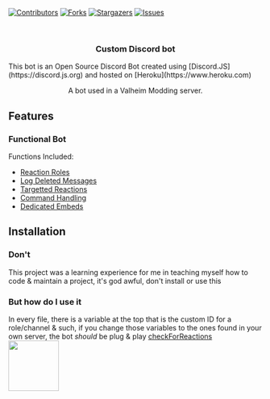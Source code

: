 [![Contributors][contributors-shield]][contributors-url]
[![Forks][forks-shield]][forks-url]
[![Stargazers][stars-shield]][stars-url]
[![Issues][issues-shield]][issues-url]

<!-- Brief Intro -->
<br />
<p align="center">
  <h3 align="center">Custom Discord bot</h3>
  This bot is an Open Source Discord Bot created using [Discord.JS](https://discord.js.org) and hosted on [Heroku](https://www.heroku.com)
  <p align="center">
    A bot used in a Valheim Modding server.
  </p>
</p>

<!-- Features of the Project -->
## Features
### Functional Bot
Functions Included: 
* [Reaction Roles](../blob/main/checkForReactions.js)
* [Log Deleted Messages](../blob/main/deletedMessage.js)
* [Targetted Reactions](../blob/main/noBully.js)
* [Command Handling](../blob/main/commandHandler.js)
* [Dedicated Embeds](../main/commands/modideas)

<!-- Install & Usage -->
## Installation
### Don't
This project was a learning experience for me in teaching myself how to code & maintain a project, it's god awful, don't install or use this


### But how do I use it
In every file, there is a variable at the top that is the custom ID for a role/channel & such, if you change those variables to the ones found in your own server, the bot *should* be plug & play
[checkForReactions](../blob/main/checkForReactions.js)
<img src="https://i.imgur.com/p3G4SGz.png" height="100" width="100">


[contributors-shield]: https://img.shields.io/github/contributors/HeadpatGang/discordBot.svg?style=for-the-badge
[contributors-url]: https://github.com/HeadpatGang/discordBot/graphs/contributors
[forks-shield]: https://img.shields.io/github/forks/HeadpatGang/discordBot.svg?style=for-the-badge
[forks-url]: https://github.com/HeadpatGang/discordBot/network/members
[stars-shield]: https://img.shields.io/github/stars/HeadpatGang/discordBot.svg?style=for-the-badge
[stars-url]: https://github.com/HeadpatGang/discordBot/stargazers
[issues-shield]: https://img.shields.io/github/issues/HeadpatGang/discordBot.svg?style=for-the-badge
[issues-url]: https://github.com/HeadpatGang/discordBot/issues
